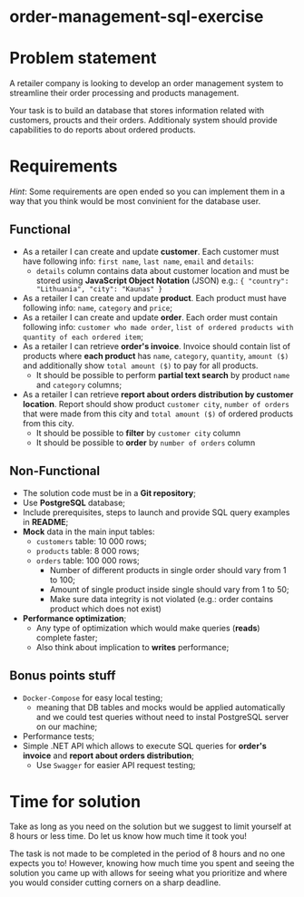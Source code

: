 # order-management-sql-exercise

# Problem statement

A retailer company is looking to develop an order management system to streamline their order processing and products management.

Your task is to build an database that stores information related with customers, proucts and their orders. Additionaly system should provide capabilities to do reports about ordered products.

# Requirements

*Hint*: Some requirements are open ended so you can implement them in a way that you think would be most convinient for the database user.

## Functional

* As a retailer I can create and update **customer**. Each customer must have following info: `first name`, `last name`, `email` and `details`:
  * `details` column contains data about customer location and must be stored using **JavaScript Object Notation** (JSON) e.g.: ``` { "country": "Lithuania", "city": "Kaunas" } ```
* As a retailer I can create and update **product**. Each product must have following info: `name`, `category` and `price`;
* As a retailer I can create and update **order**. Each order must contain following info: `customer who made order`, `list of ordered products with quantity of each ordered item`;
* As a retailer I can retrieve **order's invoice**. Invoice should contain list of products where **each product** has `name`, `category`, `quantity`, `amount ($)` and additionally show `total amount ($)` to pay for all products.
  * It should be possible to perform **partial text search** by product `name` and `category` columns;
* As a retailer I can retrieve **report about orders distribution by customer location**. Report should show product `customer city`, `number of orders` that were made from this city and `total amount ($)` of ordered products from this city.
  * It should be possible to **filter** by `customer city` column
  * It should be possible to **order** by `number of orders` column

## Non-Functional

* The solution code must be in a **Git repository**;
* Use **PostgreSQL** database;
* Include prerequisites, steps to launch and provide SQL query examples in **README**;
* **Mock** data in the main input tables:
  * `customers` table: 10 000 rows;
  * `products` table: 8 000 rows; 
  * `orders` table: 100 000 rows;
    * Number of different products in single order should vary from 1 to 100;
    * Amount of single product inside single should vary from 1 to 50;
    * Make sure data integrity is not violated (e.g.: order contains product which does not exist)
* **Performance optimization**;
  * Any type of optimization which would make queries (**reads**) complete faster;
  * Also think about implication to **writes** performance;

## Bonus points stuff

* `Docker-Compose` for easy local testing;
  * meaning that DB tables and mocks would be applied automatically and we could test queries without need to instal PostgreSQL server on our machine;
* Performance tests;
* Simple .NET API which allows to execute SQL queries for **order's invoice** and **report about orders distribution**;
  * Use `Swagger` for easier API request testing;

# Time for solution

Take as long as you need on the solution but we suggest to limit yourself at 8 hours or less time. Do let us know how much time it took you! 

The task is not made to be completed in the period of 8 hours and no one expects you to! 
However, knowing how much time you spent and seeing the solution you came up with allows for seeing what you prioritize and where you would consider cutting corners on a sharp deadline.

